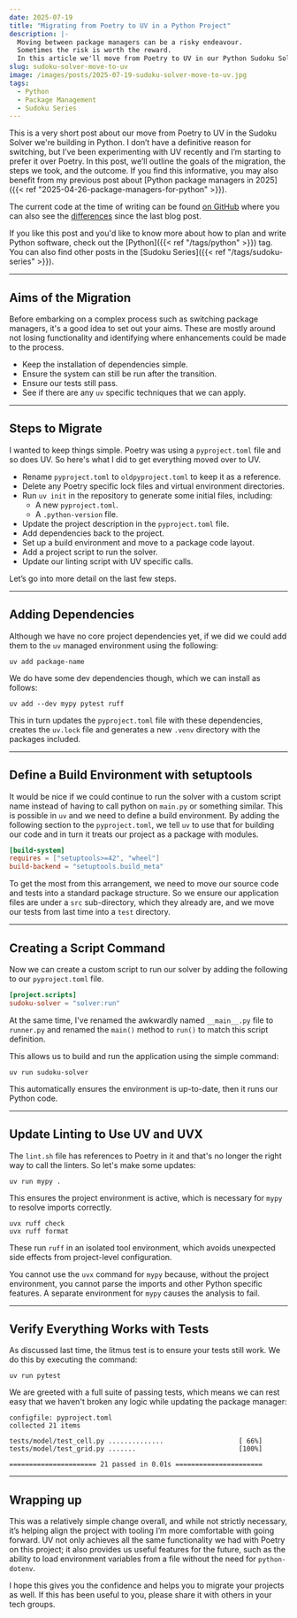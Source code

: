 ```yaml
---
date: 2025-07-19
title: "Migrating from Poetry to UV in a Python Project"
description: |-
  Moving between package managers can be a risky endeavour.
  Sometimes the risk is worth the reward.
  In this article we'll move from Poetry to UV in our Python Sudoku Solver.
slug: sudoku-solver-move-to-uv
image: /images/posts/2025-07-19-sudoku-solver-move-to-uv.jpg
tags:
  - Python
  - Package Management
  - Sudoku Series
---
```


This is a very short post about our move from Poetry to UV in the Sudoku Solver we're building in Python.
I don’t have a definitive reason for switching, but I’ve been experimenting with UV recently and I’m starting to prefer it over Poetry.
In this post, we’ll outline the goals of the migration, the steps we took, and the outcome.
If you find this informative, you may also benefit from my previous post about [Python package managers in 2025]({{< ref "2025-04-26-package-managers-for-python" >}}).

The current code at the time of writing can be found [on GitHub](https://github.com/sdjmchattie/sudoku-solver/tree/blog/2025-07-19) where you can also see the [differences](https://github.com/sdjmchattie/sudoku-solver/compare/blog/2025-07-05...blog/2025-07-19) since the last blog post.

If you like this post and you'd like to know more about how to plan and write Python software, check out the [Python]({{< ref "/tags/python" >}}) tag.
You can also find other posts in the [Sudoku Series]({{< ref "/tags/sudoku-series" >}}).

---

## Aims of the Migration

Before embarking on a complex process such as switching package managers, it's a good idea to set out your aims.
These are mostly around not losing functionality and identifying where enhancements could be made to the process.

- Keep the installation of dependencies simple.
- Ensure the system can still be run after the transition.
- Ensure our tests still pass.
- See if there are any `uv` specific techniques that we can apply.

---

## Steps to Migrate

I wanted to keep things simple.
Poetry was using a `pyproject.toml` file and so does UV.
So here's what I did to get everything moved over to UV.

- Rename `pyproject.toml` to `oldpyproject.toml` to keep it as a reference.
- Delete any Poetry specific lock files and virtual environment directories.
- Run `uv init` in the repository to generate some initial files, including:
  - A new `pyproject.toml`.
  - A `.python-version` file.
- Update the project description in the `pyproject.toml` file.
- Add dependencies back to the project.
- Set up a build environment and move to a package code layout.
- Add a project script to run the solver.
- Update our linting script with UV specific calls.

Let’s go into more detail on the last few steps.

---

## Adding Dependencies

Although we have no core project dependencies yet, if we did we could add them to the `uv` managed environment using the following:

```shell
uv add package-name
```

We do have some dev dependencies though, which we can install as follows:

```shell
uv add --dev mypy pytest ruff
```

This in turn updates the `pyproject.toml` file with these dependencies, creates the `uv.lock` file and generates a new `.venv` directory with the packages included.

---

## Define a Build Environment with setuptools

It would be nice if we could continue to run the solver with a custom script name instead of having to call python on `main.py` or something similar.
This is possible in `uv` and we need to define a build environment.
By adding the following section to the `pyproject.toml`, we tell `uv` to use that for building our code and in turn it treats our project as a package with modules.

```toml
[build-system]
requires = ["setuptools>=42", "wheel"]
build-backend = "setuptools.build_meta"
```

To get the most from this arrangement, we need to move our source code and tests into a standard package structure.
So we ensure our application files are under a `src` sub-directory, which they already are, and we move our tests from last time into a `test` directory.

---

## Creating a Script Command

Now we can create a custom script to run our solver by adding the following to our `pyproject.toml` file.

```toml
[project.scripts]
sudoku-solver = "solver:run"
```

At the same time, I've renamed the awkwardly named `__main__.py` file to `runner.py` and renamed the `main()` method to `run()` to match this script definition.

This allows us to build and run the application using the simple command:

```shell
uv run sudoku-solver
```

This automatically ensures the environment is up-to-date, then it runs our Python code.

---

## Update Linting to Use UV and UVX

The `lint.sh` file has references to Poetry in it and that's no longer the right way to call the linters.
So let's make some updates:

```shell
uv run mypy .
```

This ensures the project environment is active, which is necessary for `mypy` to resolve imports correctly.

```shell
uvx ruff check
uvx ruff format
```

These run `ruff` in an isolated tool environment, which avoids unexpected side effects from project-level configuration.

You cannot use the `uvx` command for `mypy` because, without the project environment, you cannot parse the imports and other Python specific features.
A separate environment for `mypy` causes the analysis to fail.

---

## Verify Everything Works with Tests

As discussed last time, the litmus test is to ensure your tests still work.
We do this by executing the command:

```shell
uv run pytest
```

We are greeted with a full suite of passing tests, which means we can rest easy that we haven't broken any logic while updating the package manager:

```shell
configfile: pyproject.toml
collected 21 items

tests/model/test_cell.py ..............                   [ 66%]
tests/model/test_grid.py .......                          [100%]

====================== 21 passed in 0.01s ======================
```

---

## Wrapping up

This was a relatively simple change overall, and while not strictly necessary, it’s helping align the project with tooling I’m more comfortable with going forward.
UV not only achieves all the same functionality we had with Poetry on this project;
it also provides us useful features for the future, such as the ability to load environment variables from a file without the need for `python-dotenv`.

I hope this gives you the confidence and helps you to migrate your projects as well.
If this has been useful to you, please share it with others in your tech groups.
